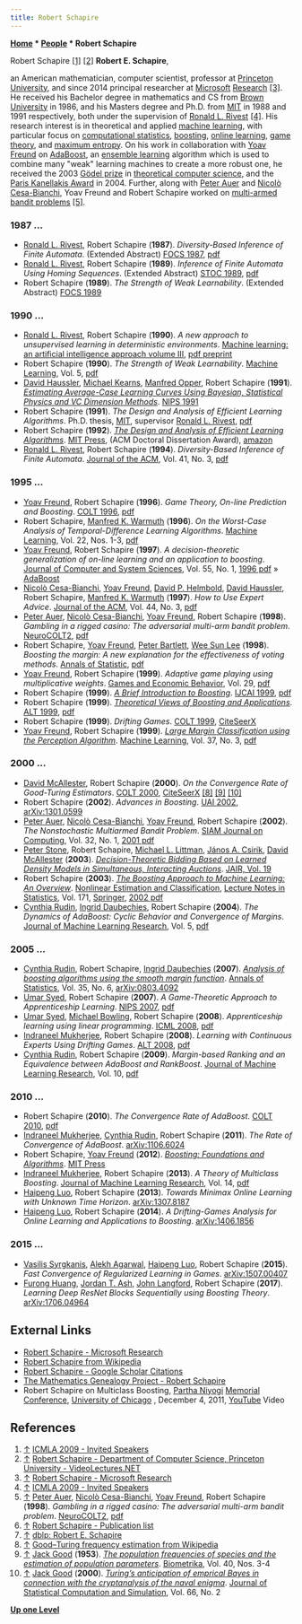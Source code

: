 ```yaml
---
title: Robert Schapire
---
```

**[Home](Home "Home") \* [People](People "People") \* Robert Schapire**



 [](https://www.icmla-conference.org/icmla09/) Robert Schapire <a id="cite-note-1" href="#cite-ref-1">[1]</a> <a id="cite-note-2" href="#cite-ref-2">[2]</a> 
**Robert E. Schapire**,  

an American mathematician, computer scientist, professor at [Princeton University](https://en.wikipedia.org/wiki/Princeton_University), and since 2014 principal researcher at [Microsoft](Microsoft "Microsoft") [Research](https://en.wikipedia.org/wiki/Microsoft_Research) <a id="cite-note-3" href="#cite-ref-3">[3]</a>. 
He received his Bachelor degree in mathematics and CS from [Brown University](https://en.wikipedia.org/wiki/Brown_University) in 1986, and his Masters degree and Ph.D. from [MIT](Massachusetts_Institute_of_Technology "Massachusetts Institute of Technology") in 1988 and 1991 respectively, both under the supervision of [Ronald L. Rivest](Ronald_L._Rivest "Ronald L. Rivest") <a id="cite-note-4" href="#cite-ref-4">[4]</a>. 
His research interest is in theoretical and applied [machine learning](Learning "Learning"), with particular focus on [computational statistics](https://en.wikipedia.org/wiki/Computational_statistics), [boosting](https://en.wikipedia.org/wiki/Boosting_%28machine_learning%29), [online learning](https://en.wikipedia.org/wiki/Online_machine_learning), [game theory](https://en.wikipedia.org/wiki/Game_theory), and [maximum entropy](https://en.wikipedia.org/wiki/Principle_of_maximum_entropy). 
On his work in collaboration with [Yoav Freund](Yoav_Freund "Yoav Freund") on [AdaBoost](https://en.wikipedia.org/wiki/AdaBoost), an [ensemble learning](https://en.wikipedia.org/wiki/Ensemble_learning) algorithm which is used to combine many "weak" learning machines to create a more robust one, he received the 2003 [Gödel prize](https://en.wikipedia.org/wiki/G%C3%B6del_Prize) in [theoretical computer science](https://en.wikipedia.org/wiki/Theoretical_computer_science), and the [Paris Kanellakis Award](https://en.wikipedia.org/wiki/Paris_Kanellakis_Award) in 2004. Further, along with [Peter Auer](Peter_Auer "Peter Auer") and [Nicolò Cesa-Bianchi](Nicol%C3%B2_Cesa-Bianchi "Nicolò Cesa-Bianchi"), Yoav Freund and Robert Schapire worked on [multi-armed bandit problems](https://en.wikipedia.org/wiki/Multi-armed_bandit) <a id="cite-note-5" href="#cite-ref-5">[5]</a>. 



### 1987 ...


* [Ronald L. Rivest](Ronald_L._Rivest "Ronald L. Rivest"), Robert Schapire (**1987**). *Diversity-Based Inference of Finite Automata*. (Extended Abstract) [FOCS 1987](https://dblp.uni-trier.de/db/conf/focs/focs87.html), [pdf](https://people.csail.mit.edu/rivest/pubs/RS87c.pdf)
* [Ronald L. Rivest](Ronald_L._Rivest "Ronald L. Rivest"), Robert Schapire (**1989**). *Inference of Finite Automata Using Homing Sequences*. (Extended Abstract) [STOC 1989](https://dblp.uni-trier.de/db/conf/stoc/stoc89.html), [pdf](https://people.csail.mit.edu/rivest/RivestSchapire-InferenceOfFiniteAutomataUsingHomingSequences-STOC89.pdf)
* Robert Schapire (**1989**). *The Strength of Weak Learnability*. (Extended Abstract) [FOCS 1989](https://dblp.uni-trier.de/db/conf/focs/focs89.html)


### 1990 ...


* [Ronald L. Rivest](Ronald_L._Rivest "Ronald L. Rivest"), Robert Schapire (**1990**). *A new approach to unsupervised learning in deterministic environments*. [Machine learning: an artificial intelligence approach volume III](https://dl.acm.org/citation.cfm?id=120048), [pdf preprint](https://people.csail.mit.edu/rivest/pubs/RS87a.prepub.pdf)
* Robert Schapire (**1990**). *The Strength of Weak Learnability*. [Machine Learning](https://en.wikipedia.org/wiki/Machine_Learning_%28journal%29), Vol. 5, [pdf](https://www.cs.princeton.edu/~schapire/papers/strengthofweak.pdf)
* [David Haussler](Mathematician#DHHaussler "Mathematician"), [Michael Kearns](Mathematician#MKearns "Mathematician"), [Manfred Opper](index.php?title=Manfred_Opper&action=edit&redlink=1 "Manfred Opper (page does not exist)"), Robert Schapire (**1991**). *[Estimating Average-Case Learning Curves Using Bayesian, Statistical Physics and VC Dimension Methods](http://papers.nips.cc/paper/489-estimating-average-case-learning-curves-using-bayesian-statistical-physics-and-vc-dimension-methods)*. [NIPS 1991](https://dblp.uni-trier.de/db/conf/nips/nips1991.html)
* Robert Schapire (**1991**). *The Design and Analysis of Efficient Learning Algorithms*. Ph.D. thesis, [MIT](Massachusetts_Institute_of_Technology "Massachusetts Institute of Technology"), supervisor [Ronald L. Rivest](Ronald_L._Rivest "Ronald L. Rivest"), [pdf](https://apps.dtic.mil/dtic/tr/fulltext/u2/a231888.pdf)
* Robert Schapire (**1992**). *[The Design and Analysis of Efficient Learning Algorithms](https://dl.acm.org/citation.cfm?id=136314)*. [MIT Press](https://en.wikipedia.org/wiki/MIT_Press), (ACM Doctoral Dissertation Award), [amazon](https://www.amazon.com/Analysis-Efficient-Learning-Algorithms-Dissertation/dp/0262193256)
* [Ronald L. Rivest](Ronald_L._Rivest "Ronald L. Rivest"), Robert Schapire (**1994**). *Diversity-Based Inference of Finite Automata*. [Journal of the ACM](ACM#Journal "ACM"), Vol. 41, No. 3, [pdf](https://www.cs.princeton.edu/~schapire/papers/diversity-based-inference.pdf)


### 1995 ...


* [Yoav Freund](Yoav_Freund "Yoav Freund"), Robert Schapire (**1996**). *Game Theory, On-line Prediction and Boosting*. [COLT 1996](https://dblp.uni-trier.de/db/conf/colt/colt1996.html), [pdf](http://www.cs.princeton.edu/~schapire/papers/FreundSc96b.pdf)
* Robert Schapire, [Manfred K. Warmuth](Mathematician#MKWarmuth "Mathematician") (**1996**). *On the Worst-Case Analysis of Temporal-Difference Learning Algorithms*. [Machine Learning](https://en.wikipedia.org/wiki/Machine_Learning_%28journal%29), Vol. 22, Nos. 1-3, [pdf](https://users.soe.ucsc.edu/~manfred/pubs/J34.pdf)
* [Yoav Freund](Yoav_Freund "Yoav Freund"), Robert Schapire (**1997**). *A decision-theoretic generalization of on-line learning and an application to boosting*. [Journal of Computer and System Sciences](https://en.wikipedia.org/wiki/Journal_of_Computer_and_System_Sciences), Vol. 55, No. 1, [1996 pdf](http://cseweb.ucsd.edu/~yfreund/papers/adaboost.pdf) » [AdaBoost](https://en.wikipedia.org/wiki/AdaBoost)
* [Nicolò Cesa-Bianchi](Nicol%C3%B2_Cesa-Bianchi "Nicolò Cesa-Bianchi"), [Yoav Freund](Yoav_Freund "Yoav Freund"), [David P. Helmbold](Mathematician#DPHelmbold "Mathematician"), [David Haussler](Mathematician#DHHaussler "Mathematician"), Robert Schapire, [Manfred K. Warmuth](Mathematician#MKWarmuth "Mathematician") (**1997**). *How to Use Expert Advice*. [Journal of the ACM](ACM#Journal "ACM"), Vol. 44, No. 3, [pdf](http://homes.di.unimi.it/cesa-bianchi/Pubblicazioni/jacm-97a.pdf)
* [Peter Auer](Peter_Auer "Peter Auer"), [Nicolò Cesa-Bianchi](Nicol%C3%B2_Cesa-Bianchi "Nicolò Cesa-Bianchi"), [Yoav Freund](Yoav_Freund "Yoav Freund"), Robert Schapire (**1998**). *Gambling in a rigged casino: The adversarial multi-arm bandit problem*. [NeuroCOLT2](http://www.bio.net/bioarchives/neuroscience/1998-November/034748.html), [pdf](http://www.dklevine.com/archive/refs4462.pdf)
* Robert Schapire, [Yoav Freund](Yoav_Freund "Yoav Freund"), [Peter Bartlett](Mathematician#PBartlett "Mathematician"), [Wee Sun Lee](Wee_Sun_Lee "Wee Sun Lee") (**1998**). *Boosting the margin: A new explanation for the effectiveness of voting methods*. [Annals of Statistic](https://en.wikipedia.org/wiki/Annals_of_Statistics), [pdf](http://www.cc.gatech.edu/~isbell/tutorials/boostingmargins.pdf)
* [Yoav Freund](Yoav_Freund "Yoav Freund"), Robert Schapire (**1999**). *Adaptive game playing using multiplicative weights*. [Games and Economic Behavior](https://en.wikipedia.org/wiki/Games_and_Economic_Behavior), Vol. 29, [pdf](http://cseweb.ucsd.edu/~yfreund/papers/games_long.pdf)
* Robert Schapire (**1999**). *[A Brief Introduction to Boosting](https://dl.acm.org/citation.cfm?id=1624417)*. [IJCAI 1999](Conferences#IJCAI1999 "Conferences"), [pdf](https://www.ijcai.org/Proceedings/99-2/Papers/103.pdf)
* Robert Schapire (**1999**). *[Theoretical Views of Boosting and Applications](https://link.springer.com/chapter/10.1007%2F3-540-46769-6_2)*. [ALT 1999](https://dblp.uni-trier.de/db/conf/alt/alt1999.html), [pdf](http://www-ai.cs.uni-dortmund.de/LEHRE/PG/PG445/literatur/schapire_99a.pdf)
* Robert Schapire (**1999**). *Drifting Games*. [COLT 1999](https://dblp.uni-trier.de/db/conf/colt/colt1999.html), [CiteSeerX](http://citeseerx.ist.psu.edu/viewdoc/summary?doi=10.1.1.52.1290)
* [Yoav Freund](Yoav_Freund "Yoav Freund"), Robert Schapire (**1999**). *[Large Margin Classification using the Perception Algorithm](https://link.springer.com/article/10.1023%2FA%3A1007662407062)*. [Machine Learning](https://en.wikipedia.org/wiki/Machine_Learning_%28journal%29), Vol. 37, No. 3, [pdf](http://cseweb.ucsd.edu/~yfreund/papers/LargeMarginsUsingPerceptron.pdf)


### 2000 ...


* [David McAllester](David_McAllester "David McAllester"), Robert Schapire (**2000**). *On the Convergence Rate of Good-Turing Estimators*. [COLT 2000](https://dblp.uni-trier.de/db/conf/colt/colt2000.html), [CiteSeerX](http://citeseerx.ist.psu.edu/viewdoc/summary?doi=10.1.1.41.340) <a id="cite-note-8" href="#cite-ref-8">[8]</a> <a id="cite-note-9" href="#cite-ref-9">[9]</a> <a id="cite-note-10" href="#cite-ref-10">[10]</a>
* Robert Schapire (**2002**). *Advances in Boosting*. [UAI 2002](https://dblp.uni-trier.de/db/conf/uai/uai2002.html), [arXiv:1301.0599](http://arxiv.org/abs/1301.0599)
* [Peter Auer](Peter_Auer "Peter Auer"), [Nicolò Cesa-Bianchi](Nicol%C3%B2_Cesa-Bianchi "Nicolò Cesa-Bianchi"), [Yoav Freund](Yoav_Freund "Yoav Freund"), Robert Schapire (**2002**). *The Nonstochastic Multiarmed Bandit Problem*. [SIAM Journal on Computing](https://en.wikipedia.org/wiki/SIAM_Journal_on_Computing), Vol. 32, No. 1, [2001 pdf](http://cseweb.ucsd.edu/~yfreund/papers/bandits.pdf)
* [Peter Stone](index.php?title=Peter_Stone&action=edit&redlink=1 "Peter Stone (page does not exist)"), Robert Schapire, [Michael L. Littman](Michael_L._Littman "Michael L. Littman"), [János A. Csirik](Mathematician#JACsirik "Mathematician"), [David McAllester](David_McAllester "David McAllester") (**2003**). *[Decision-Theoretic Bidding Based on Learned Density Models in Simultaneous, Interacting Auctions](https://www.jair.org/index.php/jair/article/view/10339)*. [JAIR, Vol. 19](http://www.jair.org/vol/vol19.html)
* Robert Schapire (**2003**). *[The Boosting Approach to Machine Learning: An Overview](https://link.springer.com/chapter/10.1007%2F978-0-387-21579-2_9)*. [Nonlinear Estimation and Classification](https://link.springer.com/book/10.1007/978-0-387-21579-2), [Lecture Notes in Statistics](https://link.springer.com/bookseries/694), Vol. 171, [Springer](https://en.wikipedia.org/wiki/Springer_Science%2BBusiness_Media), [2002 pdf](https://www.cs.princeton.edu/courses/archive/spring07/cos424/papers/boosting-survey.pdf)
* [Cynthia Rudin](Mathematician#CRudin "Mathematician"), [Ingrid Daubechies](Mathematician#IDaubechie "Mathematician"), Robert Schapire (**2004**). *The Dynamics of AdaBoost: Cyclic Behavior and Convergence of Margins*. [Journal of Machine Learning Research](https://en.wikipedia.org/wiki/Journal_of_Machine_Learning_Research), Vol. 5, [pdf](http://rob.schapire.net/papers/dynada.pdf)


### 2005 ...


* [Cynthia Rudin](Mathematician#CRudin "Mathematician"), Robert Schapire, [Ingrid Daubechies](Mathematician#IDaubechie "Mathematician") (**2007**). *[Analysis of boosting algorithms using the smooth margin function](https://projecteuclid.org/euclid.aos/1201012978)*. [Annals of Statistics](https://en.wikipedia.org/wiki/Annals_of_Statistics), Vol. 35, No. 6, [arXiv:0803.4092](https://arxiv.org/abs/0803.4092)
* [Umar Syed](Mathematician#USyed "Mathematician"), Robert Schapire (**2007**). *A Game-Theoretic Approach to Apprenticeship Learning*. [NIPS 2007](https://dblp.uni-trier.de/db/conf/nips/nips2007.html), [pdf](https://www.cs.princeton.edu/~schapire/papers/SyedSchapireNIPS2007.pdf)
* [Umar Syed](Mathematician#USyed "Mathematician"), [Michael Bowling](Michael_Bowling "Michael Bowling"), Robert Schapire (**2008**). *Apprenticeship learning using linear programming*. [ICML 2008](https://dblp.uni-trier.de/db/conf/icml/icml2008.html), [pdf](http://rob.schapire.net/papers/SyedBowlingSchapireICML2008.pdf)
* [Indraneel Mukherjee](Mathematician#IMukherjee "Mathematician"), Robert Schapire (**2008**). *Learning with Continuous Experts Using Drifting Games*. [ALT 2008](https://dblp.uni-trier.de/db/conf/alt/alt2008.html), [pdf](https://www.cs.princeton.edu/~schapire/papers/contexp-alt08.pdf)
* [Cynthia Rudin](Mathematician#CRudin "Mathematician"), Robert Schapire (**2009**). *Margin-based Ranking and an Equivalence between AdaBoost and RankBoost*. [Journal of Machine Learning Research](https://en.wikipedia.org/wiki/Journal_of_Machine_Learning_Research), Vol. 10, [pdf](http://jmlr.org/papers/volume10/rudin09a/rudin09a.pdf)


### 2010 ...


* Robert Schapire (**2010**). *The Convergence Rate of AdaBoost*. [COLT 2010](https://dblp.uni-trier.de/db/conf/colt/colt2010.html), [pdf](https://www.cs.princeton.edu/~schapire/papers/ada-open.pdf)
* [Indraneel Mukherjee](Mathematician#IMukherjee "Mathematician"), [Cynthia Rudin](Mathematician#CRudin "Mathematician"), Robert Schapire (**2011**). *The Rate of Convergence of AdaBoost*. [arXiv:1106.6024](https://arxiv.org/abs/1106.6024)
* Robert Schapire, [Yoav Freund](Yoav_Freund "Yoav Freund") (**2012**). *[Boosting: Foundations and Algorithms](https://mitpress.mit.edu/books/boosting)*. [MIT Press](https://en.wikipedia.org/wiki/MIT_Press)
* [Indraneel Mukherjee](Mathematician#IMukherjee "Mathematician"), Robert Schapire (**2013**). *A Theory of Multiclass Boosting*. [Journal of Machine Learning Research](https://en.wikipedia.org/wiki/Journal_of_Machine_Learning_Research), Vol. 14, [pdf](https://www.cs.princeton.edu/~schapire/papers/multiboost-journal.pdf)
* [Haipeng Luo](https://scholar.google.de/citations?user=ct2hw4UAAAAJ), Robert Schapire (**2013**). *Towards Minimax Online Learning with Unknown Time Horizon*. [arXiv:1307.8187](https://arxiv.org/abs/1307.8187)
* [Haipeng Luo](https://scholar.google.de/citations?user=ct2hw4UAAAAJ), Robert Schapire (**2014**). *A Drifting-Games Analysis for Online Learning and Applications to Boosting*. [arXiv:1406.1856](https://arxiv.org/abs/1406.1856)


### 2015 ...


* [Vasilis Syrgkanis](https://dblp.uni-trier.de/pers/hd/s/Syrgkanis:Vasilis), [Alekh Agarwal](https://dblp.uni-trier.de/pers/hd/a/Agarwal:Alekh), [Haipeng Luo](https://scholar.google.de/citations?user=ct2hw4UAAAAJ), Robert Schapire (**2015**). *Fast Convergence of Regularized Learning in Games*. [arXiv:1507.00407](https://arxiv.org/abs/1507.00407)
* [Furong Huang](https://scholar.google.com/citations?user=mRI6AogAAAAJ&hl=en), [Jordan T. Ash](https://dblp.uni-trier.de/pers/hd/a/Ash:Jordan_T=), [John Langford](https://dblp.uni-trier.de/pers/hd/l/Langford_0001:John), Robert Schapire (**2017**). *Learning Deep ResNet Blocks Sequentially using Boosting Theory*. [arXiv:1706.04964](https://arxiv.org/abs/1706.04964)


## External Links


* [Robert Schapire - Microsoft Research](https://www.microsoft.com/en-us/research/people/schapire/)
* [Robert Schapire from Wikipedia](https://en.wikipedia.org/wiki/Robert_Schapire)
* [Robert Schapire - Google Scholar Citations](https://scholar.google.com/citations?user=39JcQcEAAAAJ&hl=en)
* [The Mathematics Genealogy Project - Robert Schapire](https://genealogy.math.ndsu.nodak.edu/id.php?id=95087)
* Robert Schapire on Multiclass Boosting, [Partha Niyogi](https://en.wikipedia.org/wiki/Partha_Niyogi) [Memorial Conference](http://parthaniyogiconference.cs.uchicago.edu/), [University of Chicago](https://en.wikipedia.org/wiki/University_of_Chicago) , December 4, 2011, [YouTube](https://en.wikipedia.org/wiki/YouTube) Video


 
## References


1. <a id="cite-ref-1" href="#cite-note-1">↑</a> [ICMLA 2009 - Invited Speakers](http://www.icmla-conference.org/icmla09/)
2. <a id="cite-ref-2" href="#cite-note-2">↑</a> [Robert Schapire - Department of Computer Science, Princeton University - VideoLectures.NET](http://videolectures.net/robert_schapire/)
3. <a id="cite-ref-3" href="#cite-note-3">↑</a> [Robert Schapire - Microsoft Research](https://www.microsoft.com/en-us/research/people/schapire/)
4. <a id="cite-ref-4" href="#cite-note-4">↑</a> [ICMLA 2009 - Invited Speakers](https://www.icmla-conference.org/icmla09/)
5. <a id="cite-ref-5" href="#cite-note-5">↑</a> [Peter Auer](Peter_Auer "Peter Auer"), [Nicolò Cesa-Bianchi](Nicol%C3%B2_Cesa-Bianchi "Nicolò Cesa-Bianchi"), [Yoav Freund](Yoav_Freund "Yoav Freund"), Robert Schapire (**1998**). *Gambling in a rigged casino: The adversarial multi-arm bandit problem*. [NeuroCOLT2](http://www.bio.net/bioarchives/neuroscience/1998-November/034748.html), [pdf](http://www.dklevine.com/archive/refs4462.pdf)
6. <a id="cite-ref-6" href="#cite-note-6">↑</a> [Robert Schapire - Publication list](https://www.cs.princeton.edu/~schapire/publist.html)
7. <a id="cite-ref-7" href="#cite-note-7">↑</a> [dblp: Robert E. Schapire](https://dblp.uni-trier.de/pers/hd/s/Schapire:Robert_E=)
8. <a id="cite-ref-8" href="#cite-note-8">↑</a> [Good–Turing frequency estimation from Wikipedia](https://en.wikipedia.org/wiki/Good%E2%80%93Turing_frequency_estimation)
9. <a id="cite-ref-9" href="#cite-note-9">↑</a> [Jack Good](Jack_Good "Jack Good") (**1953**). *[The population frequencies of species and the estimation of population parameters](http://biomet.oxfordjournals.org/content/40/3-4/237)*. [Biometrika](https://en.wikipedia.org/wiki/Biometrika), Vol. 40, Nos. 3-4
10. <a id="cite-ref-10" href="#cite-note-10">↑</a> [Jack Good](Jack_Good "Jack Good") (**2000**). *[Turing’s anticipation of emprical Bayes in connection with the cryptanalysis of the naval enigma](http://www.tandfonline.com/doi/abs/10.1080/00949650008812016)*. [Journal of Statistical Computation and Simulation](https://en.wikipedia.org/wiki/Journal_of_Statistical_Computation_and_Simulation), Vol. 66, No. 2

**[Up one Level](People "People")**







 
